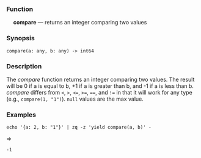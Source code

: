 ### Function

&emsp; **compare** &mdash; returns an integer comparing two values

### Synopsis

```
compare(a: any, b: any) -> int64
```

### Description

The _compare_ function returns an integer comparing two values. The result will
be 0 if a is equal to b, +1 if a is greater than b, and -1 if a is less than b.
_compare_ differs from `<`, `>`, `<=`, `>=`, `==`, and `!=` in that it will
work for any type (e.g., `compare(1, "1")`). `null` values are the max value.

### Examples

```mdtest-command
echo '{a: 2, b: "1"}' | zq -z 'yield compare(a, b)' -
```
=>
```mdtest-output
-1
```
